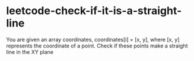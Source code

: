 # leetcode-check-if-it-is-a-straight-line
You are given an array coordinates, coordinates[i] = [x, y], where [x, y] represents the coordinate of a point. Check if these points make a straight line in the XY plane
